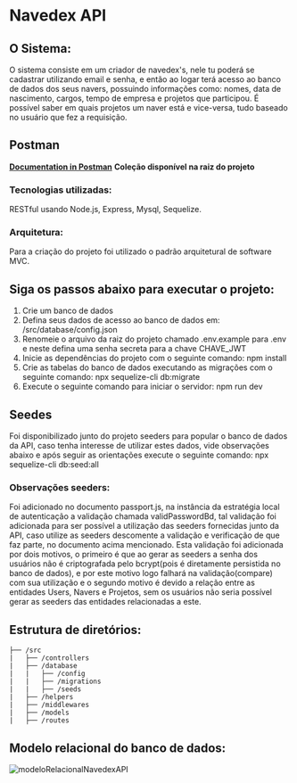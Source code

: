 # Navedex API 

## O Sistema:
O sistema consiste em um criador de navedex's, nele tu poderá se cadastrar utilizando email e senha, e então ao logar terá acesso ao banco de dados dos seus navers, possuindo informações como: nomes, data de nascimento, cargos, tempo de empresa e projetos que participou. É possível saber em quais projetos um naver está e vice-versa, tudo baseado no usuário que fez a requisição.

## Postman
[**Documentation in Postman**](https://documenter.getpostman.com/view/16658273/UVeFMRdE)
**Coleção disponível na raiz do projeto**

### Tecnologias utilizadas:
RESTful usando Node.js, Express, Mysql, Sequelize.

### Arquitetura:
Para a criação do projeto foi utilizado o padrão arquitetural de software MVC.

## Siga os passos abaixo para executar o projeto:
1. Crie um banco de dados
2. Defina seus dados de acesso ao banco de dados em: /src/database/config.json
3. Renomeie o arquivo da raiz do projeto chamado .env.example para .env e neste defina uma senha secreta para a chave CHAVE_JWT
4. Inicie as dependências do projeto com o seguinte comando: npm install
5. Crie as tabelas do banco de dados executando as migrações com o seguinte comando: npx sequelize-cli db:migrate
6. Execute o seguinte comando para iniciar o servidor: npm run dev 

## Seedes
Foi disponibilizado junto do projeto seeders para popular o banco de dados da API, caso tenha interesse de utilizar estes dados, vide observações abaixo e após seguir as orientações execute o seguinte comando: npx sequelize-cli db:seed:all
### Observações seeders:
Foi adicionado no documento passport.js, na instância da estratégia local de autenticação a validação chamada validPasswordBd, tal validação foi adicionada para ser possível a utilização das seeders fornecidas junto da API, caso utilize as seeders descomente a validação e verificação de que faz parte, no documento acima mencionado.
Esta validação foi adicionada por dois motivos, o primeiro é que ao gerar as seeders a senha dos usuários não é criptografada pelo bcrypt(pois é diretamente persistida no banco de dados), e por este motivo logo falhará na validação(compare) com sua utilização e o segundo motivo é devido a relação entre as entidades Users, Navers e Projetos, sem os usuários não seria possível gerar as seeders das entidades relacionadas a este.

## Estrutura de diretórios:
```
├── /src
|   ├── /controllers
|   ├── /database
|   |   ├── /config
|   |   ├── /migrations
|   |   ├── /seeds
|   ├── /helpers
|   ├── /middlewares
|   ├── /models
|   ├── /routes
```
## Modelo relacional do banco de dados:
![modeloRelacionalNavedexAPI](https://user-images.githubusercontent.com/63760217/152434760-eef2ce01-dabf-4819-bc51-20fb66ca910b.png)
